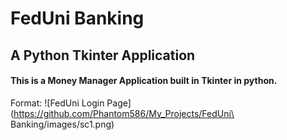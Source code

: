 # FedUni Banking
## A Python Tkinter Application

#### This is a Money Manager Application built in Tkinter in python.

Format: ![FedUni Login Page](https://github.com/Phantom586/My_Projects/FedUni\ Banking/images/sc1.png)

